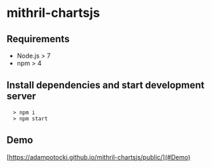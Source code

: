 # mithril-chartsjs

## Requirements
* Node.js > 7
* npm > 4

## Install dependencies and start development server
```
  > npm i
  > npm start
```

## Demo
[https://adampotocki.github.io/mithril-chartsjs/public/](#Demo)
